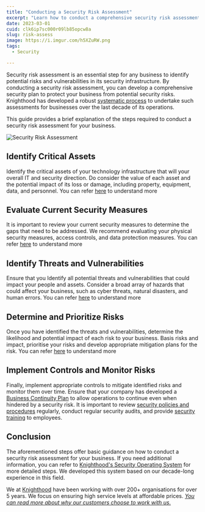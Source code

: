 ```yaml
---
title: "Conducting a Security Risk Assessment"
excerpt: "Learn how to conduct a comprehensive security risk assessment for your business with this step-by-step guide from Knighthood"
date: 2023-03-01
cuid: clk6ip7sc000r09lb85opcw8a
slug: risk-assess
image: https://i.imgur.com/h5XZuRW.png
tags:
  - Security

---
```


Security risk assessment is an essential step for any business to identify potential risks and vulnerabilities in its security infrastructure. By conducting a security risk assessment, you can develop a comprehensive security plan to protect your business from potential security risks. Knighthood has developed a robust [systematic process](http://knighthood.co/security/category/governance) to undertake such assessments for businesses over the last decade of its operations.

This guide provides a brief explanation of the steps required to conduct a security risk assessment for your business.

![Security Risk Assessment](https://i.imgur.com/KW8dGBY.png)


## Identify Critical Assets[​](http://localhost:3000/blog/security/risk-assess#identify-critical-assets)

Identify the critical assets of your technology infrastructure that will your overall IT and security direction. Do consider the value of each asset and the potential impact of its loss or damage, including property, equipment, data, and personnel. You can refer [here](http://knighthood.co/security/requirements/protection) to understand more

## Evaluate Current Security Measures[​](http://localhost:3000/blog/security/risk-assess#evaluate-current-security-measures)

It is important to review your current security measures to determine the gaps that need to be addressed. We recommend evaluating your physical security measures, access controls, and data protection measures. You can refer [here](http://knighthood.co/security/governance/develop) to understand more

## Identify Threats and Vulnerabilities[​](http://localhost:3000/blog/security/risk-assess#identify-threats-and-vulnerabilities)

Ensure that you Identify all potential threats and vulnerabilities that could impact your people and assets. Consider a broad array of hazards that could affect your business, such as cyber threats, natural disasters, and human errors. You can refer [here](http://knighthood.co/security/governance/develop) to understand more

## Determine and Prioritize Risks[​](http://localhost:3000/blog/security/risk-assess#determine-and-prioritize-risks)

Once you have identified the threats and vulnerabilities, determine the likelihood and potential impact of each risk to your business. Basis risks and impact, prioritise your risks and develop appropriate mitigation plans for the risk. You can refer [here](http://knighthood.co/security/governance/develop) to understand more

## Implement Controls and Monitor Risks[​](http://localhost:3000/blog/security/risk-assess#implement-controls-and-monitor-risks)

Finally, implement appropriate controls to mitigate identified risks and monitor them over time. Ensure that your company has developed a [Business Continuity Plan](https://knighthood.co/security/business_continuity/intro) to allow operations to continue even when hindered by a security risk. It is important to review [security policies and procedures](http://www.knighthood.co/security/planning/procedure) regularly, conduct regular security audits, and provide [security training](http://knighthood.co/security/governance/awareness) to employees.

## Conclusion[​](http://localhost:3000/blog/security/risk-assess#conclusion)

The aforementioned steps offer basic guidance on how to conduct a security risk assessment for your business. If you need additional information, you can refer to [Knighthood's Security Operating System](http://knighthood.co/security/intro) for more detailed steps. We developed this system based on our decade-long experience in this field.

We at [Knighthood](http://knighthood.co) have been working with over 200+ organisations for over 5 years. We focus on ensuring high service levels at affordable prices. [*You can read more about why our customers choose to work with us.*](http://knighthood.co/whyus)
